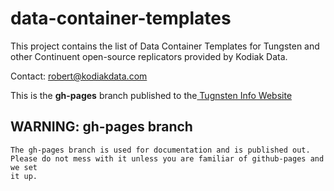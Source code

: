 # data-container-templates
This project contains the list of Data Container Templates for Tungsten and other Continuent open-source replicators provided by Kodiak Data. 

Contact:   robert@kodiakdata.com

This is the **gh-pages** branch published to the[ Tugnsten Info Website](http://tungsteninfo.memcloud.works)

## WARNING:  gh-pages branch
	The gh-pages branch is used for documentation and is published out.
	Please do not mess with it unless you are familiar of github-pages and we set 
	it up.
	
	
	
